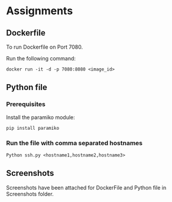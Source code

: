 # Assignments

## Dockerfile

To run Dockerfile on Port 7080. 

Run the following command:

```
docker run -it -d -p 7080:8080 <image_id>
```

## Python file

### Prerequisites
Install the paramiko module:
```shell
pip install paramiko
```
### Run the file with comma separated hostnames

```shell
Python ssh.py <hostname1,hostname2,hostname3>
```

## Screenshots 
Screenshots have been attached for DockerFile and Python file in Screenshots folder.
